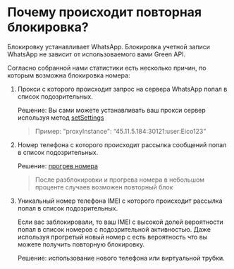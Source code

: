 # Почему происходит повторная блокировка?

Блокировку устанавливает WhatsApp. Блокировка учетной записи WhatsApp не зависит от использоваемого вами Green API.

Согласно собранной нами статистики есть несколько причин, по которым возможна блокировка номера:

1. Прокси с которого происходит запрос на сервера WhatsApp попал в список подозрительных.   

    Решение: Вы сами можете устанавливать ваш прокси сервер используя метод [setSettings](../api/account/SetSettings.md)

    > Пример: "proxyInstance": “45.11.5.184:30121:user:Eico123”

2. Номер телефона с которого происходит рассылка сообщений попал в список подозрительных. 

    Решение: [прогрев номера](../faq/how-to-protect-number-from-ban.md)

    > После разблокировки и прогрева номера в небольшом проценте случаев возможен повторный блок

3. Уникальный номер телефона IMEI с которого происходит рассылка попал в список подозрительных. 

    Если вас заблокировали, то ваш IMEI с высокой долей вероятности попал в список номеров с подозрительной активностью. Даже используя прогретый новый номер с есть вероятность что вы можете получить повторную блокировку. 

    Решение: использование нового телефона или виртуальной трубки.